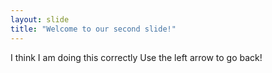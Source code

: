 ```yaml
---
layout: slide
title: "Welcome to our second slide!"
---
```

I think I am doing this correctly
Use the left arrow to go back!
